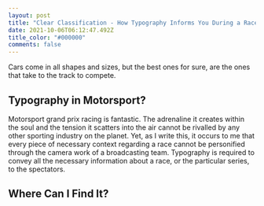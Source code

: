 ```yaml
---
layout: post
title: "Clear Classification - How Typography Informs You During a Race "
date: 2021-10-06T06:12:47.492Z
title_color: "#000000"
comments: false
---
```

Cars come in all shapes and sizes, but the best ones for sure, are the ones that take to the track to compete. 

## Typography in Motorsport?

Motorsport grand prix racing is fantastic. The adrenaline it creates within the soul and the tension it scatters into the air cannot be rivalled by any other sporting industry on the planet. Yet, as I write this, it occurs to me that every piece of necessary context regarding a race cannot be personified through the camera work of a broadcasting team. Typography is required to convey all the necessary information about a race, or the particular series, to the spectators.

## Where Can I Find It?